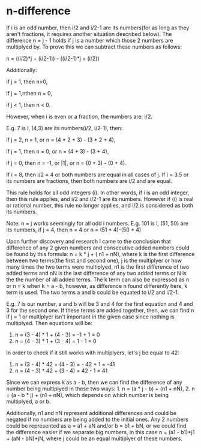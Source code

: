 # n-difference

If i is an odd number, then i/2 and i/2-1 are its numbers(for as long as they aren't fractions, it requires another situation described below). The difference n = j - 1 holds if j is a number which those 2 numbers are multiplyed by. To prove this we can subtract these numbers as follows: 

 n = ((i/2)*j + (i/2-1)) - ((i/2-1)*j + (i/2)) 

 Additionally:

  if j > 1, then n>0, 

  if j = 1,nthen n = 0, 

  if j < 1, then n < 0. 

 However, when i is even or a fraction, the numbers are: i/2. 

 E.g. 7 is i, (4,3) are its numbers(i/2, i/2-1), then:

  if j = 2, n = 1, or n = (4 * 2 + 3) - (3 * 2 + 4), 

  if j = 1, then n = 0, or n = (4 + 3) - (3 + 4), 

  if j = 0, then n = -1, or |1|, or n = (0 + 3) - (0 + 4). 

 If i = 8, then i/2 = 4 or both numbers are equal in all cases of j. If i = 3.5 or its numbers are fractions, then both numbers are i/2 and are equal.

 This rule holds for all odd integers (i). In other words, if i is an odd integer, then this rule applies, and i/2 and i/2-1 are its numbers. However if (i) is real or rational number, this rule no longer applies, and i/2 is considered as both its numbers.

 Note: n = j works seemingly for all odd i numbers. E.g. 101 is i, (51, 50) are its numbers, if j = 4, then n = 4 or n = (51 * 4)-(50 * 4)

 Upon further discovery and research I came to the conclusion that difference of any 2 given numbers and consecutive added numbers could be found by this formula: n = k * j + ( n1 + nN), where k is the first difference between two terms(the first and second one), j is the multiplyer or how many times the two terms were multiplyed, n1 is the first difference of two added terms and nN is the last difference of any two added terms or N is the the number of all added terms. The k term can also be expressed as n or n = k when k = a - b, however, as difference n found differently here, k term is used. The two terms a and b could be equated to i/2 and i/2-1.

 E.g. 7 is our number, a and b will be 3 and 4 for the first equation and 4 and 3 for the second one. If these terms are added together, then, we can find n if j = 1 or multiplyer isn't important in the given case since nothing is multiplyed. Then equations will be:
 1. n = (3 - 4) * 1 + (4 - 3) = -1 + 1 = 0
 2. n = (4 - 3) * 1 + (3 - 4) = 1 - 1 = 0

 In order to check if it still works with multiplyers, let's j be equal to 42:
 1. n = (3 - 4) * 42 + (4 - 3) = - 42 + 1 = -41
 2. n = (4 - 3) * 42 + (3 - 4) = 42 - 1 = 41

 Since we can express k as a - b, then we can find the difference of any number being multiplyed in these two ways: 1. n = (a * j - b) + (n1 + nN), 2. n = (a - b * j) + (n1 + nN), which depends on which number is being multiplyed, a or b.
 
 Additionally, n1 and nN represent additional differences and could be negated if no numbers are being added to the initial ones. Any 2 numbers could be represented as a = a1 + aN and/or b = b1 + bN, or we could find the difference easier if we separate big numbers, in this case n = (a1 - b1)*j1 + (aN - bN)*jN, where j could be an equal multiplyer of these numbers.
